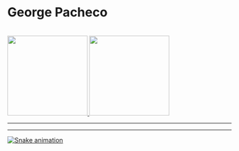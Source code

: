 
# George Pacheco

<br />

<div>
  <a href="https://github.com/layka-pacheco">
  <img height="180em" src="https://github-readme-stats.vercel.app/api?username=layka-pacheco&show_icons=true&theme=dracula&include_all_commits=true&count_private=true"/>
  <img height="180em" src="https://github-readme-stats.vercel.app/api/top-langs/?username=layka-pacheco&layout=compact&langs_count=7&theme=dracula"/>
</div>

***
***
![Snake animation](https://github.com/layka-pacheco/layka-pacheco/blob/output/github-contribution-grid-snake.svg)
